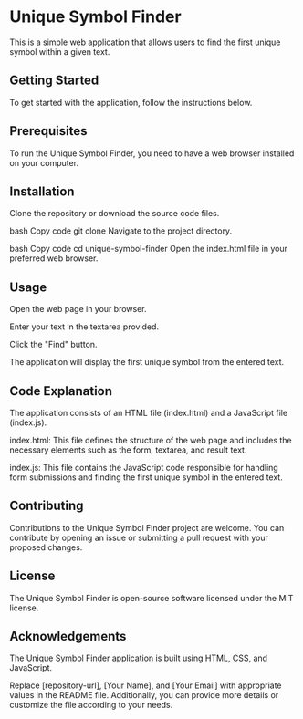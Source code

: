 # Unique Symbol Finder
This is a simple web application that allows users to find the first unique symbol within a given text.

## Getting Started
To get started with the application, follow the instructions below.

## Prerequisites
To run the Unique Symbol Finder, you need to have a web browser installed on your computer.

## Installation
Clone the repository or download the source code files.

bash
Copy code
git clone <repository-url>
Navigate to the project directory.

bash
Copy code
cd unique-symbol-finder
Open the index.html file in your preferred web browser.

## Usage
Open the web page in your browser.

Enter your text in the textarea provided.

Click the "Find" button.

The application will display the first unique symbol from the entered text.

## Code Explanation
The application consists of an HTML file (index.html) and a JavaScript file (index.js).

index.html: This file defines the structure of the web page and includes the necessary elements such as the form, textarea, and result text.

index.js: This file contains the JavaScript code responsible for handling form submissions and finding the first unique symbol in the entered text.

## Contributing
Contributions to the Unique Symbol Finder project are welcome. You can contribute by opening an issue or submitting a pull request with your proposed changes.

## License
The Unique Symbol Finder is open-source software licensed under the MIT license.

## Acknowledgements
The Unique Symbol Finder application is built using HTML, CSS, and JavaScript.

Replace [repository-url], [Your Name], and [Your Email] with appropriate values in the README file. Additionally, you can provide more details or customize the file according to your needs.






